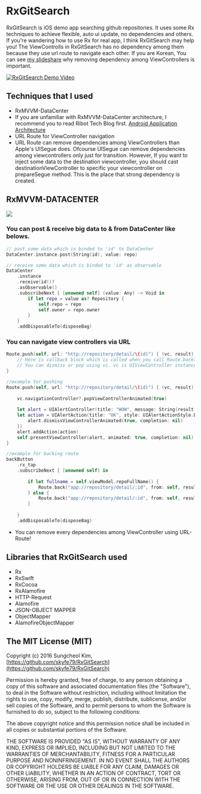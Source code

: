 # RxGitSearch

RxGitSearch is iOS demo app searching github repositories. It uses some Rx techniques to achieve flexible, auto ui update, no dependencies and others. If you're wandering how to use Rx for real app, I think RxGitSearch may help you! The ViewControlls in RxGitSearch has no dependency among them because they use url route to navigate each other. If you are Korean, You can see [my slideshare](http://www.slideshare.net/skyfe79/rx-for-ios-app-rxmvvmdatacenter) why removing dependency among ViewControllers is important. 

[![RxGitSearch Demo Video](http://img.youtube.com/vi/NZPmzd2_UZA/0.jpg)](http://www.youtube.com/watch?v=NZPmzd2_UZA)

## Techniques that I used
* RxMVVM-DataCenter
 * 	If you are unfamiliar with RxMVVM-DataCenter architecture, I recommend you to read Ribot Tech Blog first. [Android Application Architecture](https://medium.com/ribot-labs/android-application-architecture-8b6e34acda65#.gbqrq9oib)
* URL Route for ViewController navigation
 * URL Route can remove dependencies among ViewControllers than Apple's UISegue does. Ofcourse UISegue can remove dependencies among viewcontrollers only just for transition. However, If you want to inject some data to the destination viewcontroller, you should cast destinationViewController to specific your viewcontroller on prepareSegue method. This is the place that strong dependency is created.

## RxMVVM-DATACENTER

![](art/shot.jpeg)

### You can post & receive big data to & from DataCenter like belows.

```swift
// post some data which is binded to 'id' to DataCenter
DataCenter.instance.post(String(id), value: repo)
```

```swift
// receive some data which is binded to 'id' as observable
DataCenter
    .instance
    .receive(id!)?
    .asObservable()
    .subscribeNext { [unowned self] (value: Any) -> Void in
        if let repo = value as? Repository {
            self.repo = repo
            self.owner = repo.owner
        }
    }
    .addDisposableTo(disposeBag)
```

### You can navigate view controllers via URL
```swift
Route.push(self, url: "http://repository/detail/\(id)") { (vc, result) in
	// Here is callback block which is called when you call Route.back() method.
	// You can dismiss or pop using vc. vc is UIViewController instance and result is some data from vc.
}
```

```swift
//example for pushing
Route.push(self, url: "http://repository/detail/\(id)") { (vc, result) in
        
    vc.navigationController?.popViewControllerAnimated(true)
    
    let alert = UIAlertController(title: "WOW", message: String(result!), preferredStyle: UIAlertControllerStyle.ActionSheet)
    let action = UIAlertAction(title: "OK", style: UIAlertActionStyle.Default, handler: { action in
        alert.dismissViewControllerAnimated(true, completion: nil)
    })
    alert.addAction(action)
    self.presentViewController(alert, animated: true, completion: nil)
}
```

```swift
//example for backing route
backButton
	.rx_tap
	.subscribeNext { [unowned self] in
	    
	    if let fullname = self.viewModel.repoFullName() {
	        Route.back("app://repository/detail/:id", from: self, result: "Wow, You're back from " + fullname)
	    } else {
	        Route.back("app://repository/detail/:id", from: self, result: "Wow, You're Back!")
	    }
	    
	}
	.addDisposableTo(disposeBag)
```

* You can remove every dependencies among ViewController using URL-Route!

## Libraries that RxGitSearch used

* Rx
 * RxSwift
 * RxCocoa
 * RxAlamofire
* HTTP-Request
 * Alamofire
* JSON-OBJECT MAPPER
 * ObjectMapper
 * AlamofireObjectMapper     

## The MIT License (MIT)

Copyright (c) 2016 Sungcheol Kim, [https://github.com/skyfe79/RxGitSearch](https://github.com/skyfe79/RxGitSearch)

Permission is hereby granted, free of charge, to any person obtaining a copy
of this software and associated documentation files (the "Software"), to deal
in the Software without restriction, including without limitation the rights
to use, copy, modify, merge, publish, distribute, sublicense, and/or sell
copies of the Software, and to permit persons to whom the Software is
furnished to do so, subject to the following conditions:

The above copyright notice and this permission notice shall be included in all
copies or substantial portions of the Software.

THE SOFTWARE IS PROVIDED "AS IS", WITHOUT WARRANTY OF ANY KIND, EXPRESS OR
IMPLIED, INCLUDING BUT NOT LIMITED TO THE WARRANTIES OF MERCHANTABILITY,
FITNESS FOR A PARTICULAR PURPOSE AND NONINFRINGEMENT. IN NO EVENT SHALL THE
AUTHORS OR COPYRIGHT HOLDERS BE LIABLE FOR ANY CLAIM, DAMAGES OR OTHER
LIABILITY, WHETHER IN AN ACTION OF CONTRACT, TORT OR OTHERWISE, ARISING FROM,
OUT OF OR IN CONNECTION WITH THE SOFTWARE OR THE USE OR OTHER DEALINGS IN THE
SOFTWARE.
